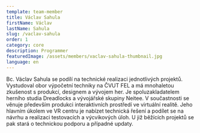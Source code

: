 ```yaml
---
template: team-member
title: Václav Sahula
firstName: Václav
lastName: Sahula
slug: /vaclav-sahula
order: 1
category: core
description: Programmer
featuredImage: /assets/members/vaclav-sahula-thumbnail.jpg
language: en
---
```


Bc. Václav Sahula se podílí na technické realizaci jednotlivých projektů. Vystudoval obor výpočetní techniky na ČVUT FEL a má mnohaletou zkušenost s produkcí, designem a vývojem her. Je spoluzakladatelem herního studia Dreadlocks a vývojářské skupiny Neitee. V součastnosti se věnuje především produkci interaktivních prostředí ve virtuální realitě. Jeho hlavním úkolem ve VR centru je nabízet technická řešení a podílet se na návrhu a realizaci testovacích a výcvikových úloh. U již běžících projektů se pak stará o technickou podporu a případné updaty.